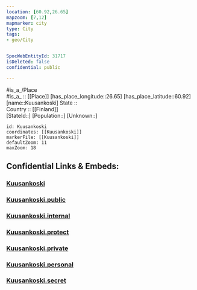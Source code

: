 ```yaml
---
location: [60.92,26.65] 
mapzoom: [7,12] 
mapmarker: city 
type: City
tags:
- geo/City


SpocWebEntityId: 31717
isDeleted: false
confidential: public

---
```

#is_a_/Place  
#is_a_ :: [[Place]] 
[has_place_longitude::26.65] 
[has_place_latitude::60.92] 
[name::Kuusankoski] 
State ::  
Country :: [[Finland]]  
[StateId::] 
[Population::] 
[Unknown::] 


```leaflet
id: Kuusankoski
coordinates: [[Kuusankoski]] 
markerFile: [[Kuusankoski]] 
defaultZoom: 11 
maxZoom: 18
```


## Confidential Links & Embeds: 

### [Kuusankoski](/_Standards/Earth/Continent/Europe/Europe~North/Finland/Provinces~Finland/Southern_Finland/counties~Southern_Finland/Kymenlaakso/City/Kuusankoski.md) 

### [Kuusankoski.public](/_public/Earth/Continent/Europe/Europe~North/Finland/Provinces~Finland/Southern_Finland/counties~Southern_Finland/Kymenlaakso/City/Kuusankoski.public.md) 

### [Kuusankoski.internal](/_internal/Earth/Continent/Europe/Europe~North/Finland/Provinces~Finland/Southern_Finland/counties~Southern_Finland/Kymenlaakso/City/Kuusankoski.internal.md) 

### [Kuusankoski.protect](/_protect/Earth/Continent/Europe/Europe~North/Finland/Provinces~Finland/Southern_Finland/counties~Southern_Finland/Kymenlaakso/City/Kuusankoski.protect.md) 

### [Kuusankoski.private](/_private/Earth/Continent/Europe/Europe~North/Finland/Provinces~Finland/Southern_Finland/counties~Southern_Finland/Kymenlaakso/City/Kuusankoski.private.md) 

### [Kuusankoski.personal](/_personal/Earth/Continent/Europe/Europe~North/Finland/Provinces~Finland/Southern_Finland/counties~Southern_Finland/Kymenlaakso/City/Kuusankoski.personal.md) 

### [Kuusankoski.secret](/_secret/Earth/Continent/Europe/Europe~North/Finland/Provinces~Finland/Southern_Finland/counties~Southern_Finland/Kymenlaakso/City/Kuusankoski.secret.md)


